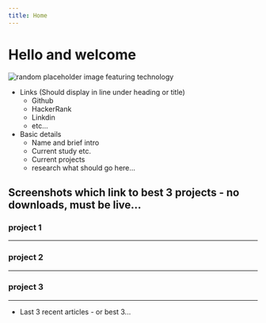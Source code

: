 ```yaml
---
title: Home
---
```



<h1 class="current">Hello and welcome</h1>


![random placeholder image featuring technology](http://placeimg.com/650/100/tech)

* Links (Should display in line under heading or title)
    * Github
    * HackerRank
    * Linkdin
    * etc...
* Basic details
    * Name and brief intro
    * Current study etc.
    * Current projects
    * research what should go here...

## Screenshots which link to best 3 projects - no downloads, must be live...

### project 1

___

### project 2

___

### project 3

___

* Last 3 recent articles - or best 3...

